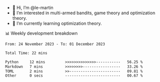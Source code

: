 - 👋 Hi, I’m @le-martin
- 👀 I’m interested in multi-armed bandits, game theory and optimization theory.
- 🌱 I’m currently learning optimization theory.
<!---- 💞️ I’m looking to collaborate on ...
- 📫 How to reach me ...-->

<!---
Tutorial for using WakaTime stats in GitHub profile: https://github.com/athul/waka-readme
-->

📊 Weekly development breakdown
<!--START_SECTION:waka-->

```txt
From: 24 November 2023 - To: 01 December 2023

Total Time: 22 mins

Python     12 mins         >>>>>>>>>>>>>>-----------   56.25 %
Markdown   7 mins          >>>>>>>>-----------------   33.26 %
TOML       2 mins          >>-----------------------   09.81 %
Other      0 secs          -------------------------   00.67 %
```

<!--END_SECTION:waka-->

<!---
le-martin/le-martin is a ✨ special ✨ repository because its `README.md` (this file) appears on your GitHub profile.
You can click the Preview link to take a look at your changes.
--->
